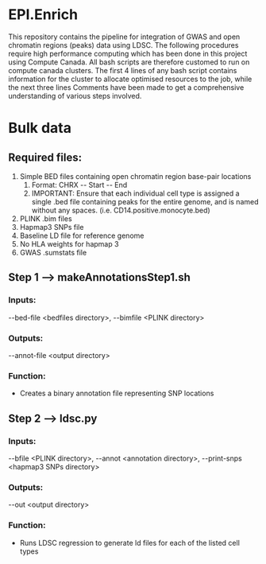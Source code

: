 # EPI.Enrich
This repository contains the pipeline for integration of GWAS and open chromatin regions (peaks) data using LDSC. The following procedures require high performance computing which has been done in this project using Compute Canada. All bash scripts are therefore customed to run on compute canada clusters. The first 4 lines of any bash script contains information for the cluster to allocate optimised resources to the job, while the next three lines Comments have been made to get a comprehensive understanding of various steps involved. 

# Bulk data

## Required files:
<ol>
  <li> Simple BED files containing open chromatin region base-pair locations
    <ol>
      <li> Format: CHRX -- Start -- End </li>
      <li> IMPORTANT: Ensure that each individual cell type is assigned a single .bed file containing peaks for the entire genome, and is named without any spaces. (i.e. CD14.positive.monocyte.bed) </li>
    </ol>
  </li>
  <li> PLINK .bim files </li>
  <li> Hapmap3 SNPs file </li>
  <li> Baseline LD file for reference genome </li>
  <li> No HLA weights for hapmap 3 </li>
  <li> GWAS .sumstats file </li>
</ol>


      
    

## Step 1 --> makeAnnotationsStep1.sh
### Inputs: 
--bed-file \<bedfiles directory\>, --bimfile \<PLINK directory\>

### Outputs:
--annot-file \<output directory\>

### Function:
- Creates a binary annotation file representing SNP locations

## Step 2 --> ldsc.py
### Inputs:
--bfile \<PLINK directory\>, --annot \<annotation directory\>, --print-snps \<hapmap3 SNPs directory\>

### Outputs:
--out \<output directory\>

### Function:
- Runs LDSC regression to generate ld files for each of the listed cell types

